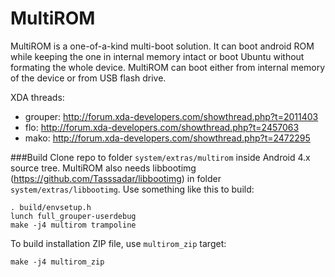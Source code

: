 # MultiROM
MultiROM is a one-of-a-kind multi-boot solution. It can boot android ROM while
keeping the one in internal memory intact or boot Ubuntu without formating
the whole device. MultiROM can boot either from internal memory of the device
or from USB flash drive.

XDA threads:
* grouper: http://forum.xda-developers.com/showthread.php?t=2011403
* flo: http://forum.xda-developers.com/showthread.php?t=2457063
* mako: http://forum.xda-developers.com/showthread.php?t=2472295

###Build
Clone repo to folder `system/extras/multirom` inside Android 4.x source tree.
MultiROM also needs libbootimg (https://github.com/Tasssadar/libbootimg)
in folder `system/extras/libbootimg`. Use something like this to build:

    . build/envsetup.h
    lunch full_grouper-userdebug
    make -j4 multirom trampoline

To build installation ZIP file, use `multirom_zip` target:

    make -j4 multirom_zip
